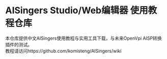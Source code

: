 # AISingers Studio/Web编辑器 使用教程仓库
本仓库提供中文AISingers使用教程与实用工具下载，与未来OpenVpi AISP转换插件的测试。  
教程请访问https://github.com/komisteng/AISingers/wiki
